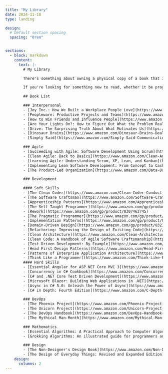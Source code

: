```yaml
---
title: "My Library"
date: 2024-11-18
type: landing

design:
  # Default section spacing
  spacing: "0rem"


sections:
  - block: markdown
    content:
      text: |-
        # My Library

        There's something about owning a physical copy of a book that I've always adored and have never gotten into the digital book thing.

        If you're looking for something new to read, whether it be programming, agile, communication, DevOps, mathematics, or design, a list of all the books I own is below and hopefully one or more will interest you. No affiliate links are attached to any of these - I benefit in no way shape or form from you buying or purchasing anything.

        ## Book List

        ### Interpersonal
        - [Joy Inc.: How We Built a Workplace People Love](https://www.amazon.com/Joy-Inc-Built-Workplace-People/dp/1591847125)
        - [Peopleware: Productive Projects and Teams](https://www.amazon.com/Peopleware-Productive-Projects-Teams-3rd/dp/0321934113)
        - [How to Win Friends and Influence People](https://www.amazon.com/How-Win-Friends-Influence-People/dp/0671027034)
        - [Are Your Lights On?: How to Figure Out What the Problem Really Is](https://www.amazon.com/Are-Your-Lights-Figure-Problem/dp/0932633161)
        - [Drive: The Surprising Truth About What Motivates Us](https://www.amazon.com/Drive-Surprising-Truth-About-Motivates/dp/1594484805)
        - [Dinosaur Brains](https://www.amazon.com/Dinosaur-Brains-Dealing-Impossible-People/dp/0345410211)
        - [Simply Said](https://www.amazon.com/Simply-Said-Communicating-Better-Beyond/dp/1119285283)

        ### Agile
        - [Succeeding with Agile: Software Development Using Scrum](https://www.amazon.com/Succeeding-Agile-Software-Development-Using-dp-0321579364/dp/0321579364)
        - [Clean Agile: Back to Basics](https://www.amazon.com/Clean-Agile-Basics-Robert-Martin-dp-0135781868/dp/0135781868)
        - [Learning Agile: Understanding Scrum, XP, Lean, and Kanban](https://www.amazon.com/Learning-Agile-Understanding-Scrum-Kanban-dp-1449331920/dp/1449331920)
        - [Implementing Lean Software Development: From Concept to Cash](https://www.amazon.com/gp/product/0321437381)
        - [The Product-Led Organization](https://www.amazon.com/Data-Driven-Product-Software-Customers-Without/dp/1119660874)

        ### Development

        #### Soft Skills
        - [The Clean Coder](https://www.amazon.com/Clean-Coder-Conduct-Professional-Programmers/dp/0137081073)
        - [The Software Craftsman](https://www.amazon.com/Software-Craftsman-Professionalism-Pragmatism-Robert/dp/0134052501)
        - [Apprenticeship Patterns](https://www.amazon.com/Apprenticeship-Patterns-Guidance-Aspiring-Craftsman-ebook/dp/B002RMSZ7E)
        - [The Self-Taught Programmer](https://www.amazon.com/gp/product/0999685902)
        - [Rework](https://www.amazon.com/gp/product/0307463745)
        - [The Pragmatic Programmer](https://www.amazon.com/gp/product/0135957052)
        - [Implementation Patterns](https://www.amazon.com/gp/product/0321413091)
        - [Domain-Driven Design](https://www.amazon.com/gp/product/0321125215)
        - [Refactoring: Improving the Design of Existing Code](https://www.amazon.com/Refactoring-Improving-Existing-Addison-Wesley-Signature-dp-0134757599/dp/0134757599)
        - [Clean Architecture](https://www.amazon.com/Clean-Architecture-Craftsmans-Software-Structure-dp-0134494164/dp/0134494164)
        - [Clean Code: A Handbook of Agile Software Craftsmanship](https://www.amazon.com/Clean-Code-Handbook-Software-Craftsmanship-ebook/dp/B001GSTOAM)
        - [Test Driven Development: By Example](https://www.amazon.com/Test-Driven-Development-Kent-Beck/dp/0321146530)
        - [Head First Design Patterns](https://www.amazon.com/Head-First-Design-Patterns-Brain-Friendly-ebook/dp/B00AA36RZY)
        - [Patterns of Enterprise Application Architecture](https://www.amazon.com/gp/product/0321127420)
        - [Think Like a Programmer](https://www.amazon.com/Think-Like-Programmer-Introduction-Creative/dp/1593274246)
        #### Hard Skills
        - [Essential Angular for ASP.NET Core MVC 3](https://www.amazon.com/Essential-Angular-ASP-NET-Core-MVC-dp-1484252837/dp/1484252837)
        - [Concurrency in C# Cookbook](https://www.amazon.com/Concurrency-Cookbook-Asynchronous-Multithreaded-Programming/dp/149205450X)
        - [C# and .NET Core Test Driven Development](https://www.amazon.com/NET-Core-Test-Driven-Development-production-ready-ebook/dp/B0772S8R7Q)
        - [Microsoft Blazor: Building Web Applications in .NET](https://www.amazon.com/gp/product/1484259270)
        - [Async in C# 5.0: Unleash the Power of Async](https://www.amazon.com/Async-5-0-Unleash-Power/dp/1449337163)
        - [C# in Depth: Fourth Edition](https://www.amazon.com/C-Depth-Jon-Skeet-dp-1617294535/dp/1617294535)

        ### DevOps
        - [The Phoenix Project](https://www.amazon.com/Phoenix-Project-DevOps-Helping-Business/dp/1942788290)
        - [The Unicorn Project](https://www.amazon.com/Unicorn-Project-Developers-Disruption-Thriving/dp/1942788762)
        - [The DevOps Handbook](https://www.amazon.com/DevOps-Handbook-World-Class-Reliability-Organizations/dp/1942788002)
        - [The Mythical Man-Month](https://www.amazon.com/Mythical-Man-Month-Software-Engineering-Anniversary/dp/0201835959)

        ### Mathematics
        - [Essential Algorithms: A Practical Approach to Computer Algorithms Using Python and C#](https://www.amazon.com/Essential-Algorithms-Practical-Approach-Computer/dp/1119575990)
        - [Grokking Algorithms: An illustrated guide for programmers and other curious people](https://www.amazon.com/Grokking-Algorithms-illustrated-programmers-curious/dp/1617292230)

        ### Design
        - [The Non-Designer's Design Book](https://www.amazon.com/Non-Designers-Design-Book-4th-dp-0133966151/dp/0133966151)
        - [The Design of Everyday Things: Revised and Expanded Edition](https://www.amazon.com/Design-Everyday-Things-Revised-Expanded/dp/0465050654)
    design:
      columns: 2
---
```


